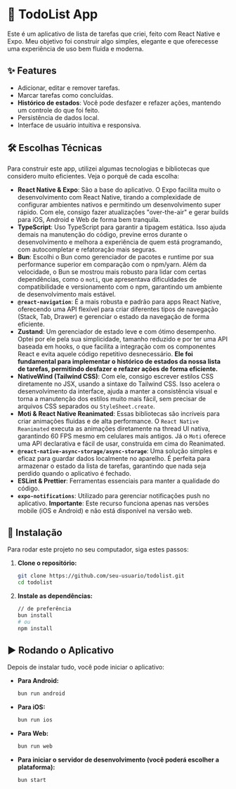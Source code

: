 # 🚀 TodoList App

Este é um aplicativo de lista de tarefas que criei, feito com React Native e Expo. Meu objetivo foi construir algo simples, elegante e que oferecesse uma experiência de uso bem fluida e moderna.

## ✨ Features

- Adicionar, editar e remover tarefas.
- Marcar tarefas como concluídas.
- **Histórico de estados**: Você pode desfazer e refazer ações, mantendo um controle do que foi feito.
- Persistência de dados local.
- Interface de usuário intuitiva e responsiva.

## 🛠️ Escolhas Técnicas

Para construir este app, utilizei algumas tecnologias e bibliotecas que considero muito eficientes. Veja o porquê de cada escolha:

- **React Native & Expo**: São a base do aplicativo. O Expo facilita muito o desenvolvimento com React Native, tirando a complexidade de configurar ambientes nativos e permitindo um desenvolvimento super rápido. Com ele, consigo fazer atualizações "over-the-air" e gerar builds para iOS, Android e Web de forma bem tranquila.
- **TypeScript**: Uso TypeScript para garantir a tipagem estática. Isso ajuda demais na manutenção do código, previne erros durante o desenvolvimento e melhora a experiência de quem está programando, com autocompletar e refatoração mais seguras.
- **Bun**: Escolhi o Bun como gerenciador de pacotes e runtime por sua performance superior em comparação com o npm/yarn. Além da velocidade, o Bun se mostrou mais robusto para lidar com certas dependências, como o `moti`, que apresentava dificuldades de compatibilidade e versionamento com o npm, garantindo um ambiente de desenvolvimento mais estável.
- **`@react-navigation`**: É a mais robusta e padrão para apps React Native, oferecendo uma API flexível para criar diferentes tipos de navegação (Stack, Tab, Drawer) e gerenciar o estado da navegação de forma eficiente.
- **Zustand**: Um gerenciador de estado leve e com ótimo desempenho. Optei por ele pela sua simplicidade, tamanho reduzido e por ter uma API baseada em hooks, o que facilita a integração com os componentes React e evita aquele código repetitivo desnecessário. **Ele foi fundamental para implementar o histórico de estados da nossa lista de tarefas, permitindo desfazer e refazer ações de forma eficiente.**
- **NativeWind (Tailwind CSS)**: Com ele, consigo escrever estilos CSS diretamente no JSX, usando a sintaxe do Tailwind CSS. Isso acelera o desenvolvimento da interface, ajuda a manter a consistência visual e torna a manutenção dos estilos muito mais fácil, sem precisar de arquivos CSS separados ou `StyleSheet.create`.
- **Moti & React Native Reanimated**: Essas bibliotecas são incríveis para criar animações fluidas e de alta performance. O `React Native Reanimated` executa as animações diretamente na thread UI nativa, garantindo 60 FPS mesmo em celulares mais antigos. Já o `Moti` oferece uma API declarativa e fácil de usar, construída em cima do Reanimated.
- **`@react-native-async-storage/async-storage`**: Uma solução simples e eficaz para guardar dados localmente no aparelho. É perfeita para armazenar o estado da lista de tarefas, garantindo que nada seja perdido quando o aplicativo é fechado.
- **ESLint & Prettier**: Ferramentas essenciais para manter a qualidade do código.
- **`expo-notifications`**: Utilizado para gerenciar notificações push no aplicativo. **Importante**: Este recurso funciona apenas nas versões mobile (iOS e Android) e não está disponível na versão web.

## 🚀 Instalação

Para rodar este projeto no seu computador, siga estes passos:

1.  **Clone o repositório:**
    ```bash
    git clone https://github.com/seu-usuario/todolist.git
    cd todolist
    ```
2.  **Instale as dependências:**
    ```bash
    // de preferência
    bun install
    # ou
    npm install
    ```

## ▶️ Rodando o Aplicativo

Depois de instalar tudo, você pode iniciar o aplicativo:

- **Para Android:**
  ```bash
  bun run android
  ```
- **Para iOS:**
  ```bash
  bun run ios
  ```
- **Para Web:**
  ```bash
  bun run web
  ```
- **Para iniciar o servidor de desenvolvimento (você poderá escolher a plataforma):**
  ```bash
  bun start
  ```
